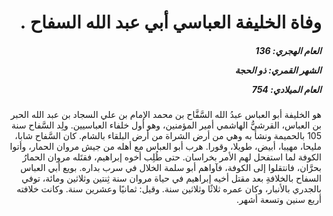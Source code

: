 <h1 dir="rtl">وفاة الخليفة العباسي أبي عبد الله السفاح .</h1>

<h5 dir="rtl">العام الهجري:  136

الشهر القمري: ذو الحجة

العام الميلادي: 754</h5>

<p dir="rtl">هو الخليفة أبو العباس عبدُ الله السَّفَّاح بن محمد الإمام بن علي السجاد بن عبد الله الحبر بن العباس، القرشيُّ الهاشمي أمير المؤمنين، وهو أول خلفاء العباسيين. ولِد السَّفاح سنة 105 بالحميمة ونشأ به وهي من أرض الشراة من أرض البلقاء بالشام. كان السَّفاح شابا، مليحا، مهيبا، أبيض، طويلا، وقورا. هرب أبو العباس مع أهله من جيش مروان الحمار، وأتوا الكوفة لما استفحل لهم الأمر بخراسان. حتى طُلِب أخوه إبراهيم، فقتَله مروان الحمارُ بحرَّان، فانتقلوا إلى الكوفة، فآواهم أبو سلمة الخلال في سرب بداره. بويع أبي العباس السفاح بالخلافةِ بعد مقتل أخيه إبراهيم في حياة مروان سنة ثِنتين وثلاثين ومائة، توفي بالجدري بالأنبار، وكان عمره ثلاثًا وثلاثين سنة. وقيل: ثمانيًا وعشرين سنة. وكانت خلافته أربع سنين وتسعة أشهر.</p></br>

